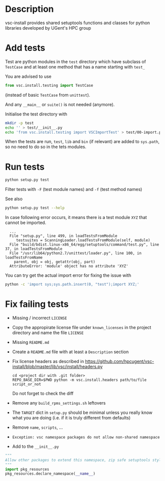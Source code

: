 Description
===========
vsc-install provides shared setuptools functions and classes for python libraries developed by UGent's HPC group

Add tests
=========

Test are python modules in the `test` directory which have subclass of `TestCase`
and at least one method that has a name starting with `test_`

You are advised to use
```python
from vsc.install.testing import TestCase
```
(instead of basic `TestCase` from `unittest`).

And any `__main__` or `suite()` is not needed (anymore).

Initialise the test directory with

```bash
mkdir -p test
echo '' > test/__init__.py
echo 'from vsc.install.testing import VSCImportTest' > test/00-import.py
```

When the tests are run, `test`, `lib` and `bin` (if relevant) are added to `sys.path`,
so no need to do so in the tets modules.

Run tests
=========

```bash
python setup.py test
```

Filter tests with `-F` (test module names) and `-f` (test method names)

See also

```bash
python setup.py test --help
```

In case following error occurs, it means there is a test module `XYZ` that cannot be imported.

```
  ...
  File "setup.py", line 499, in loadTestsFromModule
     testsuites = ScanningLoader.loadTestsFromModule(self, module)
  File "build/bdist.linux-x86_64/egg/setuptools/command/test.py", line 37, in loadTestsFromModule
  File "/usr/lib64/python2.7/unittest/loader.py", line 100, in loadTestsFromName
    parent, obj = obj, getattr(obj, part)
  AttributeError: 'module' object has no attribute 'XYZ'
```

You can try get the actual import error for fixing the issue with
```bash
python -c 'import sys;sys.path.insert(0, "test");import XYZ;'
```

Fix failing tests
=================

* Missing / incorrect `LICENSE`
 * Copy the appropirate license file under `known_licenses` in the project directory and name the file `LICENSE`
* Missing `README.md`
 * Create a `README.md` file with at least a `Description` section
* Fix license headers as described in https://github.com/hpcugent/vsc-install/blob/master/lib/vsc/install/headers.py

  ```
  cd <project dir with .git folder>
  REPO_BASE_DIR=$PWD python -m vsc.install.headers path/to/file script_or_not
  ```
  
  Do not forget to check the diff
* Remove any `build_rpms_settings.sh` leftovers
* The `TARGET` dict in `setup.py` should be minimal unless you really know what you are doing (i.e. if it is truly different from defaults)
 * Remove `name`, `scripts`, ...
* `Exception: vsc namespace packages do not allow non-shared namespace`
 * Add to the `__init__.py`
 
 ```python
 """
 Allow other packages to extend this namespace, zip safe setuptools style
 """
 import pkg_resources
 pkg_resources.declare_namespace(__name__)
 ```
